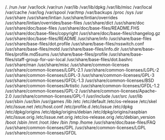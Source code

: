 /.
/run
/var
/var/lock
/var/run
/var/lib
/var/lib/dpkg
/var/lib/misc
/var/local
/var/cache
/var/log
/var/spool
/var/tmp
/var/backups
/proc
/sys
/usr
/usr/share
/usr/share/lintian
/usr/share/lintian/overrides
/usr/share/lintian/overrides/base-files
/usr/share/dict
/usr/share/doc
/usr/share/doc/base-files
/usr/share/doc/base-files/README.FHS
/usr/share/doc/base-files/copyright
/usr/share/doc/base-files/changelog.gz
/usr/share/doc/base-files/README
/usr/share/info
/usr/share/base-files
/usr/share/base-files/dot.profile
/usr/share/base-files/nsswitch.conf
/usr/share/base-files/motd
/usr/share/base-files/info.dir
/usr/share/base-files/profile.md5sums
/usr/share/base-files/profile
/usr/share/base-files/staff-group-for-usr-local
/usr/share/base-files/dot.bashrc
/usr/share/man
/usr/share/misc
/usr/share/common-licenses
/usr/share/common-licenses/LGPL-2.1
/usr/share/common-licenses/LGPL-2
/usr/share/common-licenses/LGPL-3
/usr/share/common-licenses/GPL-3
/usr/share/common-licenses/GFDL-1.3
/usr/share/common-licenses/BSD
/usr/share/common-licenses/Artistic
/usr/share/common-licenses/GFDL-1.2
/usr/share/common-licenses/GPL-2
/usr/share/common-licenses/Apache-2.0
/usr/share/common-licenses/GPL-1
/usr/include
/usr/src
/usr/lib
/usr/sbin
/usr/bin
/usr/games
/lib
/etc
/etc/default
/etc/os-release
/etc/skel
/etc/issue.net
/etc/host.conf
/etc/profile.d
/etc/issue
/etc/dpkg
/etc/dpkg/origins
/etc/dpkg/origins/debian
/etc/dpkg/origins/raspbian
/etc/issue.orig
/etc/issue.net.orig
/etc/os-release.orig
/etc/debian_version
/boot
/sbin
/mnt
/root
/dev
/bin
/tmp
/home
/usr/share/doc/base-files/FAQ
/usr/share/common-licenses/GPL
/usr/share/common-licenses/LGPL
/usr/share/common-licenses/GFDL
